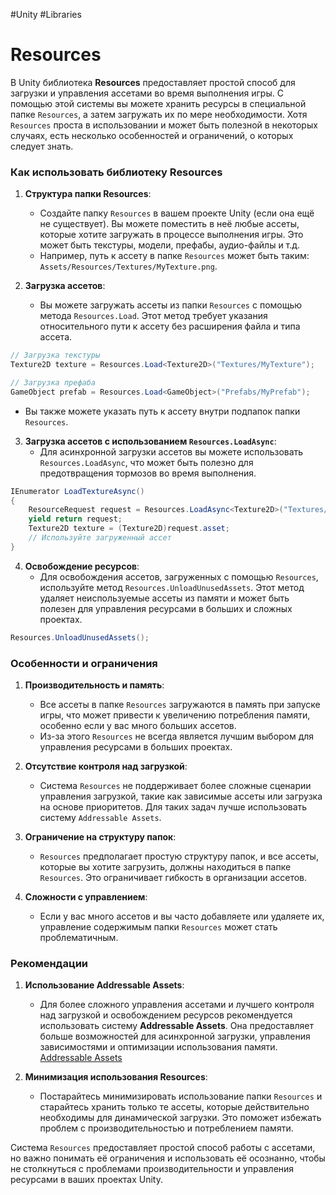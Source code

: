 #Unity #Libraries

# Resources

В Unity библиотека **Resources** предоставляет простой способ для загрузки и управления ассетами во время выполнения игры. С помощью этой системы вы можете хранить ресурсы в специальной папке `Resources`, а затем загружать их по мере необходимости. Хотя `Resources` проста в использовании и может быть полезной в некоторых случаях, есть несколько особенностей и ограничений, о которых следует знать.

### Как использовать библиотеку Resources

1. **Структура папки Resources**:
   - Создайте папку `Resources` в вашем проекте Unity (если она ещё не существует). Вы можете поместить в неё любые ассеты, которые хотите загружать в процессе выполнения игры. Это может быть текстуры, модели, префабы, аудио-файлы и т.д.
   - Например, путь к ассету в папке `Resources` может быть таким: `Assets/Resources/Textures/MyTexture.png`.

2. **Загрузка ассетов**:
   - Вы можете загружать ассеты из папки `Resources` с помощью метода `Resources.Load`. Этот метод требует указания относительного пути к ассету без расширения файла и типа ассета.

```csharp
// Загрузка текстуры
Texture2D texture = Resources.Load<Texture2D>("Textures/MyTexture");

// Загрузка префаба
GameObject prefab = Resources.Load<GameObject>("Prefabs/MyPrefab");
```

   - Вы также можете указать путь к ассету внутри подпапок папки `Resources`.

3. **Загрузка ассетов с использованием `Resources.LoadAsync`**:
   - Для асинхронной загрузки ассетов вы можете использовать `Resources.LoadAsync`, что может быть полезно для предотвращения тормозов во время выполнения.

```csharp
IEnumerator LoadTextureAsync()
{
    ResourceRequest request = Resources.LoadAsync<Texture2D>("Textures/MyTexture");
    yield return request;
    Texture2D texture = (Texture2D)request.asset;
    // Используйте загруженный ассет
}
```

4. **Освобождение ресурсов**:
   - Для освобождения ассетов, загруженных с помощью `Resources`, используйте метод `Resources.UnloadUnusedAssets`. Этот метод удаляет неиспользуемые ассеты из памяти и может быть полезен для управления ресурсами в больших и сложных проектах.

```csharp
Resources.UnloadUnusedAssets();
```

### Особенности и ограничения

1. **Производительность и память**:
   - Все ассеты в папке `Resources` загружаются в память при запуске игры, что может привести к увеличению потребления памяти, особенно если у вас много больших ассетов.
   - Из-за этого `Resources` не всегда является лучшим выбором для управления ресурсами в больших проектах.

2. **Отсутствие контроля над загрузкой**:
   - Система `Resources` не поддерживает более сложные сценарии управления загрузкой, такие как зависимые ассеты или загрузка на основе приоритетов. Для таких задач лучше использовать систему `Addressable Assets`.

3. **Ограничение на структуру папок**:
   - `Resources` предполагает простую структуру папок, и все ассеты, которые вы хотите загрузить, должны находиться в папке `Resources`. Это ограничивает гибкость в организации ассетов.

4. **Сложности с управлением**:
   - Если у вас много ассетов и вы часто добавляете или удаляете их, управление содержимым папки `Resources` может стать проблематичным.

### Рекомендации

1. **Использование Addressable Assets**:
   - Для более сложного управления ассетами и лучшего контроля над загрузкой и освобождением ресурсов рекомендуется использовать систему **Addressable Assets**. Она предоставляет больше возможностей для асинхронной загрузки, управления зависимостями и оптимизации использования памяти. [Addressable Assets](1.%20Languages/UNITY/_ИНСТРУМЕНТЫ/Addressable%20Assets.md)

2. **Минимизация использования Resources**:
   - Постарайтесь минимизировать использование папки `Resources` и старайтесь хранить только те ассеты, которые действительно необходимы для динамической загрузки. Это поможет избежать проблем с производительностью и потреблением памяти.

Система `Resources` предоставляет простой способ работы с ассетами, но важно понимать её ограничения и использовать её осознанно, чтобы не столкнуться с проблемами производительности и управления ресурсами в ваших проектах Unity.